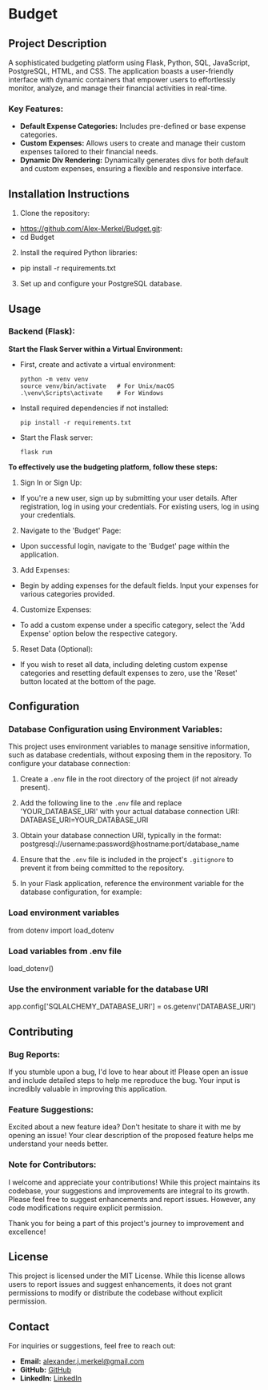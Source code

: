 # Budget


## Project Description

A sophisticated budgeting platform using Flask, Python, SQL, JavaScript, PostgreSQL, HTML, and CSS. The application boasts a user-friendly interface with dynamic containers that empower users to effortlessly monitor, analyze, and manage their financial activities in real-time.

### Key Features:
- **Default Expense Categories:** Includes pre-defined or base expense categories.
- **Custom Expenses:** Allows users to create and manage their custom expenses tailored to their financial needs.
- **Dynamic Div Rendering:** Dynamically generates divs for both default and custom expenses, ensuring a flexible and responsive interface.


## Installation Instructions

1. Clone the repository:
- https://github.com/Alex-Merkel/Budget.git:
- cd Budget

2. Install the required Python libraries:
- pip install -r requirements.txt

3. Set up and configure your PostgreSQL database.


## Usage

### Backend (Flask):

**Start the Flask Server within a Virtual Environment:**

   - First, create and activate a virtual environment:
     ```
     python -m venv venv
     source venv/bin/activate   # For Unix/macOS
     .\venv\Scripts\activate    # For Windows
     ```
   
   - Install required dependencies if not installed:
     ```
     pip install -r requirements.txt
     ```
   
   - Start the Flask server:
     ```
     flask run
     ```

**To effectively use the budgeting platform, follow these steps:**

1. Sign In or Sign Up:
- If you're a new user, sign up by submitting your user details. After registration, log in using your credentials. For existing users, log in using your credentials.

2. Navigate to the 'Budget' Page:
- Upon successful login, navigate to the 'Budget' page within the application.

3. Add Expenses:
- Begin by adding expenses for the default fields. Input your expenses for various categories provided.

4. Customize Expenses:
- To add a custom expense under a specific category, select the 'Add Expense' option below the respective category.

5. Reset Data (Optional):
- If you wish to reset all data, including deleting custom expense categories and resetting default expenses to zero, use the 'Reset' button located at the bottom of the page.


## Configuration

### Database Configuration using Environment Variables:

This project uses environment variables to manage sensitive information, such as database credentials, without exposing them in the repository. To configure your database connection:

1. Create a `.env` file in the root directory of the project (if not already present).

2. Add the following line to the `.env` file and replace 'YOUR_DATABASE_URI' with your actual database connection URI:
DATABASE_URI=YOUR_DATABASE_URI

2. Obtain your database connection URI, typically in the format:
   postgresql://username:password@hostname:port/database_name

3. Ensure that the `.env` file is included in the project's `.gitignore` to prevent it from being committed to the repository.

4. In your Flask application, reference the environment variable for the database configuration, for example:

### Load environment variables
from dotenv import load_dotenv

### Load variables from .env file
load_dotenv()

### Use the environment variable for the database URI
app.config['SQLALCHEMY_DATABASE_URI'] = os.getenv('DATABASE_URI')


## Contributing

### Bug Reports:

If you stumble upon a bug, I'd love to hear about it! Please open an issue and include detailed steps to help me reproduce the bug. Your input is incredibly valuable in improving this application.

### Feature Suggestions:

Excited about a new feature idea? Don't hesitate to share it with me by opening an issue! Your clear description of the proposed feature helps me understand your needs better.

### Note for Contributors:
I welcome and appreciate your contributions! While this project maintains its codebase, your suggestions and improvements are integral to its growth. Please feel free to suggest enhancements and report issues. However, any code modifications require explicit permission.

Thank you for being a part of this project's journey to improvement and excellence!


## License

This project is licensed under the MIT License. While this license allows users to report issues and suggest enhancements, it does not grant permissions to modify or distribute the codebase without explicit permission.


## Contact

For inquiries or suggestions, feel free to reach out:
- **Email:** alexander.j.merkel@gmail.com
- **GitHub:** [GitHub](https://github.com/Alex-Merkel)
- **LinkedIn:** [LinkedIn](https://www.linkedin.com/in/alex-merkel-8750b0274/)
